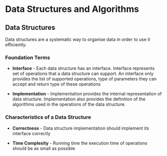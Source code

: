 # Data Structures and Algorithms

## Data Structures

Data structures are a systematic way to organise data in order to use it efficiently.

### Foundation Terms

* __Interface__ - Each data structure has an interface. Interface represents set of operations that a data structure can support. An interface only provides the list of supported operations, type of parameters they can accept and return type of these operations

* __Implementation__ - Implementation provides the internal representation of data structure. Implementation also provides the definition of the algorithms used in the operations of the data structure.

### Characteristics of a Data Structure

* __Correctness__ - Data structure implementation should implement its interface correctly

* __Time Complexity__ - Running time the execution time of operations should be as small as possible
